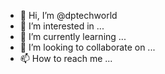 - 👋 Hi, I’m @dptechworld
- 👀 I’m interested in ...
- 🌱 I’m currently learning ...
- 💞️ I’m looking to collaborate on ...
- 📫 How to reach me ...

<!---
dptechworld/dptechworld is a ✨ special ✨ repository because its `README.md` (this file) appears on your GitHub profile.
You can click the Preview link to take a look at your changes.
--->
